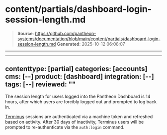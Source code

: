 # content/partials/dashboard-login-session-length.md

> **Source**: https://github.com/pantheon-systems/documentation/blob/main/content/partials/dashboard-login-session-length.md
> **Generated**: 2025-10-12 06:08:07

---

---
contenttype: [partial]
categories: [accounts]
cms: [--]
product: [dashboard]
integration: [--]
tags: [--]
reviewed: ""
---

The session length for users logged into the Pantheon Dashboard is 14 hours, after which users are forcibly logged out and prompted to log back in.

[Terminus](/terminus/install) sessions are authenticated via a machine token and refreshed based on activity. After 30 days of inactivity, Terminus users will be prompted to re-authenticate via the `auth:login` command.
